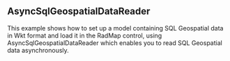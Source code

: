 ##  AsyncSqlGeospatialDataReader 

This example shows how to set up a model containing SQL Geospatial data in Wkt format and load it in the RadMap control, using AsyncSqlGeospatialDataReader which enables you to read SQL Geospatial data asynchronously.

[//]: <keywords:visualizationlayer, geospatialpropertyname, tooltipformat, mapshapefill, highlightfill, itemtemplate, wkt>
